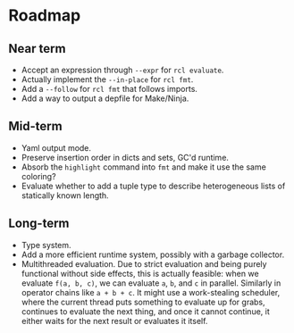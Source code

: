 # Roadmap

## Near term

 * Accept an expression through `--expr` for `rcl evaluate`.
 * Actually implement the `--in-place` for `rcl fmt`.
 * Add a `--follow` for `rcl fmt` that follows imports.
 * Add a way to output a depfile for Make/Ninja.

## Mid-term

 * Yaml output mode.
 * Preserve insertion order in dicts and sets, GC'd runtime.
 * Absorb the `highlight` command into `fmt` and make it use the same coloring?
 * Evaluate whether to add a tuple type to describe heterogeneous lists of
   statically known length.

## Long-term

 * Type system.
 * Add a more efficient runtime system, possibly with a garbage collector.
 * Multithreaded evaluation. Due to strict evaluation and being purely
   functional without side effects, this is actually feasible: when we evaluate
   `f(a, b, c)`, we can evaluate `a`, `b`, and `c` in parallel. Similarly in
   operator chains like `a + b + c`. It might use a work-stealing scheduler,
   where the current thread puts something to evaluate up for grabs, continues
   to evaluate the next thing, and once it cannot continue, it either waits for
   the next result or evaluates it itself.
